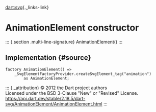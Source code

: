 [dart:svg](../../dart-svg/dart-svg-library){._links-link}

AnimationElement constructor
============================

::: {.section .multi-line-signature}
AnimationElement()
:::

Implementation {#source}
--------------

``` {.language-dart data-language="dart"}
factory AnimationElement() =>
    _SvgElementFactoryProvider.createSvgElement_tag("animation")
        as AnimationElement;
```

::: {._attribution}
© 2012 the Dart project authors\
Licensed under the BSD 3-Clause \"New\" or \"Revised\" License.\
<https://api.dart.dev/stable/2.18.5/dart-svg/AnimationElement/AnimationElement.html>
:::
